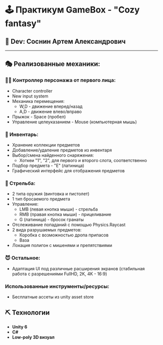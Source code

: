 ﻿# 🕹️ Практикум GameBox - "Cozy fantasy"

## 👤 Dev: Соснин Артем Александрович

---

## 🎭 Реализованные механики:

### 🏃‍♂️ Контроллер персонажа от первого лица:
- Character controller
- New input system
- Механика перемещения:
  - W,D - движение вперед/назад
  - A,D - движение влево/вправо
- Прыжок - Space (пробел)
- Управление целеуказанием - Mouse (компьютерная мышь)

### 💼 Инвентарь:
- Хранение коллекции предметов
- Добавление/удаление предметов из инвентаря
- Выбор/смена найденного снаряжения:
  - Хоткеи "1", "2", для первого и второго слота, соответственно
- Подбор предмета - "Е" (латиница)
- Графический интерфейс для отображения предметов

### 🔫 Стрельба:
- 2 типа оружия (винтовка и пистолет)
- 1 тип бросаемого предмета
- Управление:
  - LMB (левая кнопка мыши) - стрельба
  - RMB (правая кнопка мыши) - прицеливание
  - G (латиница) - бросок гранаты
- Отслеживание попаданий с помощью Physics.Raycast
- 2 вида разрушаемых предметов:
  - Коробка с возможностью дропа припасов
  - Ваза
- Локация полигон с мишенями и препятствиями


### 😈 Остальное:
- Адаптация UI под различные расширения экранов (стабильная работа с разрешениями FullHD, 2K, 4K - 16:9)

### Использованные инструменты/ресурсы:
- Бесплатные ассеты из unity asset store

## ⛏️ Технологии
- **Unity 6**
- **C#**
- **Low-poly 3D визуал**
